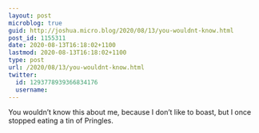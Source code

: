 ```yaml
---
layout: post
microblog: true
guid: http://joshua.micro.blog/2020/08/13/you-wouldnt-know.html
post_id: 1155311
date: 2020-08-13T16:18:02+1100
lastmod: 2020-08-13T16:18:02+1100
type: post
url: /2020/08/13/you-wouldnt-know.html
twitter:
  id: 1293778939366834176
  username: 
---
```

You wouldn’t know this about me, because I don’t like to boast, but I once stopped eating a tin of Pringles.
